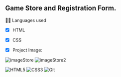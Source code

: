 ## Game Store and Registration Form.

🧑‍💻 Languages used

- [x]  HTML
- [x]  CSS

- [x] Project Image:

![imageStore](https://github.com/user-attachments/assets/4f851024-fab8-4cb3-8d98-ace35bd46ed1)
![imageStore2](https://github.com/user-attachments/assets/8c357a0c-32aa-49fb-ad02-8a2dddca691a)

![HTML5](https://img.shields.io/badge/html5-%23E34F26.svg?style=for-the-badge&logo=html5&logoColor=white)
![CSS3](https://img.shields.io/badge/css3-%231572B6.svg?style=for-the-badge&logo=css3&logoColor=white)
![Git](https://img.shields.io/badge/git-%23F05033.svg?style=for-the-badge&logo=git&logoColor=white)
